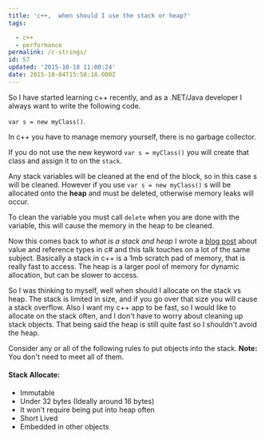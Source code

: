 ```yaml
---
title: 'c++,  when should I use the stack or heap?'
tags:

  - c++
  - performance
permalink: /c-strings/
id: 57
updated: '2015-10-18 11:00:24'
date: 2015-10-04T15:58:18.000Z
---
```


So I have started learning c++ recently, and as a .NET/Java developer I always want to write the following code.

`var s = new myClass()`.

In c++ you have to manage memory yourself, there is no garbage collector.

If you do not use the new keyword `var s = myClass()` you will create that class and assign it to on the `stack`.

Any stack variables will be cleaned at the end of the block, so in this case s will be cleaned. However if you use `var s = new myClass()` s will be allocated onto the **heap** and must be deleted, otherwise memory leaks will occur.

To clean the variable you must call `delete` when you are done with the variable, this will cause the memory in the heap to be cleaned.
<!-- more -->
Now this comes back to *what is a stack and heap* I wrote a [blog post](/value-types-vs-reference-types-in-c-and-why-it-matters/) about value and reference types in c# and this talk touches on a lot of the same subject. Basically a stack in c++ is a 1mb scratch pad of memory, that is really fast to access. The heap is a larger pool of memory for dynamic allocation, but can be slower to access.

So I was thinking to myself, well when should I allocate on the stack vs heap. The stack is limited in size, and if you go over that size you will cause a stack overflow. Also I want my c++ app to be fast, so I would like to allocate on the stack often, and I don't have to worry about cleaning up stack objects. That being said the heap is still quite fast so I shouldn't avoid the heap.

Consider any or all of the following rules to put objects into the stack. **Note:** You don't need to meet all of them.

#### Stack Allocate:
* Immutable
* Under 32 bytes (Ideally around 16 bytes)
* It won't require being put into heap often
* Short Lived
* Embedded in other objects
